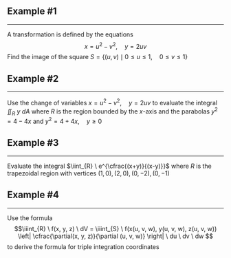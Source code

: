 ## Example #1
***
A transformation is defined by the equations
$$x=u^{2}-v^{2}, \quad y=2uv$$
	Find the image of the square $S=\{ (u, v)  \mid 0\leq u \leq 1, \quad 0 \leq v \leq 1\}$ 

## Example #2
***
Use the change of variables $x=u^{2}-v^{2}, \quad y=2uv$ to
	evaluate the integral $\iint_{R} \ y \ dA$ 
		where $R$ is the region bounded by the $x$-axis
			and the parabolas $y^{2}=4-4x$
				and $y^{2}=4+4x, \quad y\geq 0$ 

## Example #3
***
Evaluate the integral $\iint_{R} \ e^{\cfrac{(x+y)}{(x-y)}}$
	where $R$ is the trapezoidal region
		with vertices $(1, 0), (2, 0),(0, -2), (0, -1)$  

## Example #4
***
Use the formula $$\iiint_{R} \ f(x, y, z) \ dV = \iiint_{S} \ f(x(u, v, w), y(u, v, w), z(u, v, w)) \left| \cfrac{\partial(x, y, z)}{\partial (u, v, w)} \right| \ du \ dv \ dw $$ to derive the formula for triple integration coordinates

